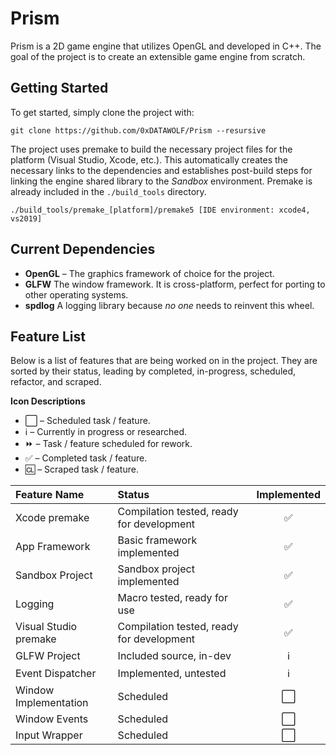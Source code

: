 # Prism
Prism is a 2D game engine that utilizes OpenGL and developed in C++. The goal of the project is to create an extensible
game engine from scratch.

## Getting Started 
To get started, simply clone the project with:

```
git clone https://github.com/0xDATAWOLF/Prism --resursive
```

The project uses premake to build the necessary project files for the platform (Visual Studio, Xcode, etc.).
This automatically creates the necessary links to the dependencies and establishes post-build steps for linking
the engine shared library to the *Sandbox* environment. Premake is already included in the `./build_tools` directory.

```
./build_tools/premake_[platform]/premake5 [IDE environment: xcode4, vs2019]
```

## Current Dependencies

* **OpenGL** – The graphics framework of choice for the project.
* **GLFW** The window framework. It is cross-platform, perfect for
	porting to other operating systems.
* **spdlog** A logging library because *no one* needs to reinvent this wheel.

## Feature List

Below is a list of features that are being worked on in the project. They are sorted by their
status, leading by completed, in-progress, scheduled, refactor, and scraped.

**Icon Descriptions**
* ⬜️ – Scheduled task / feature.
* ℹ️ – Currently in progress or researched.
* ⏩ – Task / feature scheduled for rework.
* ✅ – Completed task / feature.
* 🆑 – Scraped task / feature.

| Feature Name | Status | Implemented |
| :--- | :--- | :----: |
| Xcode premake | Compilation tested, ready for development | ✅ |
| App Framework | Basic framework implemented | ✅ |
| Sandbox Project | Sandbox project implemented | ✅ |
| Logging | Macro tested, ready for use | ✅ |
| Visual Studio premake | Compilation tested, ready for development | ✅ |
| GLFW Project | Included source, in-dev | ℹ️ |
| Event Dispatcher | Implemented, untested | ℹ️ |
| Window Implementation | Scheduled | ⬜️ |
| Window Events | Scheduled | ⬜️ |
| Input Wrapper | Scheduled | ⬜️ |



